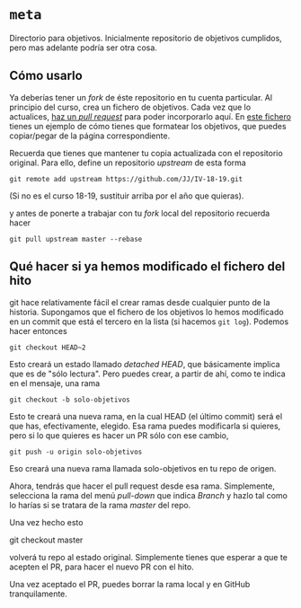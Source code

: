 `meta`
======

Directorio para objetivos. Inicialmente repositorio de objetivos
cumplidos, pero mas adelante podría ser otra cosa.

## Cómo usarlo

Ya deberías tener un *fork* de éste repositorio en tu cuenta
particular. Al principio del curso, crea un fichero de objetivos. Cada
vez que lo actualices,
[haz un *pull request*](http://aprendegit.com/que-es-un-pull-request/)
para poder incorporarlo aquí. En [este fichero](JJ.md) tienes un
ejemplo de cómo tienes que formatear los objetivos, que puedes
copiar/pegar de la página correspondiente.

Recuerda que tienes que mantener tu copia actualizada con el
repositorio original. Para ello, define un repositorio *upstream* de
esta forma

	git remote add upstream https://github.com/JJ/IV-18-19.git

(Si no es el curso 18-19, sustituir arriba por el año que quieras).

y antes de ponerte a trabajar con tu *fork* local del repositorio
recuerda hacer

	git pull upstream master --rebase

## Qué hacer si ya hemos modificado el fichero del hito

git hace relativamente fácil el crear ramas desde cualquier punto de
la historia. Supongamos que el fichero de los objetivos lo hemos
modificado en un commit que está el tercero en la lista (si hacemos
`git log`). Podemos hacer entonces 

    git checkout HEAD~2

Esto creará un estado llamado *detached HEAD*, que básicamente implica
que es de "sólo lectura". Pero puedes crear, a partir de ahí, como te
indica en el mensaje, una rama

    git checkout -b solo-objetivos
    
Esto te creará una nueva rama, en la cual HEAD (el último commit) será
el que has, efectivamente, elegido. Esa rama puedes modificarla si
quieres, pero si lo que quieres es hacer un PR sólo con ese cambio, 

    git push -u origin solo-objetivos
    
Eso creará una nueva rama llamada solo-objetivos en tu repo de
origen. 

Ahora, tendrás que hacer el pull request desde esa rama. Simplemente,
selecciona la rama del menú *pull-down* que indica *Branch* y hazlo
tal como lo harías si se tratara de la rama *master* del repo.

Una vez hecho esto

   git checkout master
   
volverá tu repo al estado original. Simplemente tienes que esperar a
que te acepten el PR, para hacer el nuevo PR con el hito.

Una vez aceptado el PR, puedes borrar la rama local y en GitHub
tranquilamente. 
